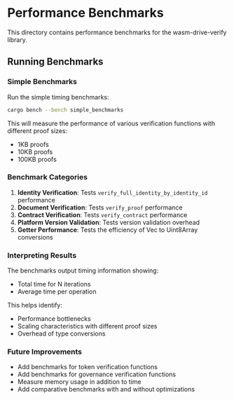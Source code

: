 # Performance Benchmarks

This directory contains performance benchmarks for the wasm-drive-verify library.

## Running Benchmarks

### Simple Benchmarks

Run the simple timing benchmarks:

```bash
cargo bench --bench simple_benchmarks
```

This will measure the performance of various verification functions with different proof sizes:
- 1KB proofs
- 10KB proofs  
- 100KB proofs

### Benchmark Categories

1. **Identity Verification**: Tests `verify_full_identity_by_identity_id` performance
2. **Document Verification**: Tests `verify_proof` performance
3. **Contract Verification**: Tests `verify_contract` performance
4. **Platform Version Validation**: Tests version validation overhead
5. **Getter Performance**: Tests the efficiency of Vec<u8> to Uint8Array conversions

### Interpreting Results

The benchmarks output timing information showing:
- Total time for N iterations
- Average time per operation

This helps identify:
- Performance bottlenecks
- Scaling characteristics with different proof sizes
- Overhead of type conversions

### Future Improvements

- Add benchmarks for token verification functions
- Add benchmarks for governance verification functions
- Measure memory usage in addition to time
- Add comparative benchmarks with and without optimizations